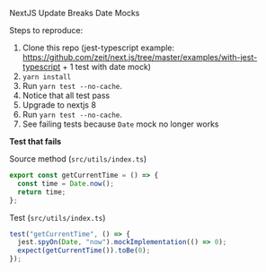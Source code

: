 NextJS Update Breaks Date Mocks

Steps to reproduce:
1. Clone this repo (jest-typescript example: https://github.com/zeit/next.js/tree/master/examples/with-jest-typescript + 1 test with date mock)
2. `yarn install`
3. Run `yarn test --no-cache`.
4. Notice that all test pass
5. Upgrade to nextjs 8
6. Run `yarn test --no-cache`.
7. See failing tests because `Date` mock no longer works


**Test that fails**

Source method (`src/utils/index.ts`)
```ts
export const getCurrentTime = () => {
  const time = Date.now();
  return time;
};
```

Test (`src/utils/index.ts`)
```ts
test("getCurrentTime", () => {
  jest.spyOn(Date, "now").mockImplementation(() => 0);
  expect(getCurrentTime()).toBe(0);
});
```